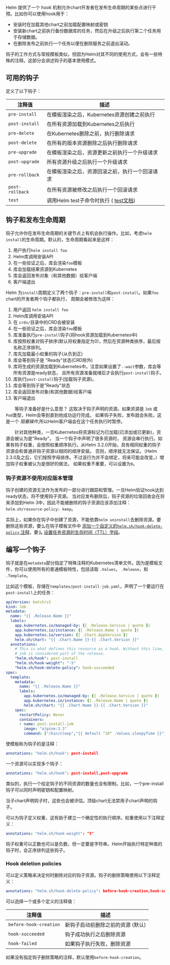 Helm 提供了一个 _hook_ 机制允许chart开发者在发布生命周期的某些点进行干预。比如你可以使用hook用于：

-   安装时在加载其他chart之前加载配置映射或密钥
-   安装新chart之前执行备份数据库的任务，然后在升级之后执行第二个任务用于存储数据。
-   在删除发布之前执行一个任务以便在删除服务之前退出滚动。

钩子的工作方式与常规模板类似，但因为Helm对其不同的使用方式，会有一些特殊的注释。这部分会讲述钩子的基本使用模式。

## 可用的钩子

定义了以下钩子：

| 注释值          | 描述                                                         |
| --------------- | ------------------------------------------------------------ |
| `pre-install`   | 在模板渲染之后，Kubernetes资源创建之前执行                   |
| `post-install`  | 在所有资源加载到Kubernetes之后执行                           |
| `pre-delete`    | 在Kubernetes删除之前，执行删除请求                           |
| `post-delete`   | 在所有的版本资源删除之后执行删除请求                         |
| `pre-upgrade`   | 在模板渲染之后，资源更新之前执行一个升级请求                 |
| `post-upgrade`  | 所有资源升级之后执行一个升级请求                             |
| `pre-rollback`  | 在模板渲染之后，资源回滚之前，执行一个回滚请求               |
| `post-rollback` | 在所有资源被修改之后执行一个回滚请求                         |
| `test`          | 调用Helm test子命令时执行 ( [test文档](https://helm.sh/zh/docs/topics/chart_tests/)) |

## 钩子和发布生命周期

钩子允许你在发布生命周期的关键节点上有机会执行操作。比如，考虑`helm install`的生命周期。默认的，生命周期看起来是这样：

1.  用户执行`helm install foo`
2.  Helm库调用安装API
3.  在一些验证之后，库会渲染`foo`模板
4.  库会加载结果资源到Kubernetes
5.  库会返回发布对象（和其他数据）给客户端
6.  客户端退出

Helm 为`install`周期定义了两个钩子：`pre-install`和`post-install`。如果`foo` chart的开发者两个钩子都执行， 周期会被修改为这样：

1.  用户返回 `helm install foo`
2.  Helm库调用安装API
3.  在 `crds/`目录中的CRD会被安装
4.  在一些验证之后，库会渲染`foo`模板
5.  库准备执行`pre-install`钩子(将hook资源加载到Kubernetes中)
6.  库按照权重对钩子排序(默认将权重指定为0)，然后在资源种类排序，最后按名称正序排列。
7.  库先加载最小权重的钩子(从负到正)
8.  库会等到钩子是 "Ready"状态(CRD除外)
9.  库将生成的资源加载到Kubernetes中。注意如果设置了`--wait`参数，库会等所有资源是ready状态， 且所有资源准备就绪后才会执行`post-install`钩子。
10.  库执行`post-install`钩子(加载钩子资源)。
11.  库会等到钩子是"Ready"状态
12.  库会返回发布对象(和其他数据)给客户端
13.  客户端退出

  等钩子准备好是什么意思？ 这取决于钩子声明的资源。如果资源是 `Job` 或 `Pod`类型，Helm会等到直到他成功运行完成。 如果钩子失败，发布就会失败。这是一个 _阻塞操作_,所以Helm客户端会在这个任务执行时暂停。

  针对其他种类，一旦Kubernetes将资源标记为已加载(已添加或已更新)，资源会被认为是"Ready"。 当一个钩子中声明了很多资源时， 资源会串行执行。如果有钩子权重，会按照权重顺序执行。从Helm 3.2.0开始，具有相同权重的钩子资源会和普通非钩子资源以相同的顺序安装。 否则，顺序就无法保证。（Helm 2.3.0及之后，它们按照字母排序。不过该行为并不会绑定，将来可能会改变。）增加钩子权重被认为是很好的做法， 如果权重不重要，可以设置为`0`。

### 钩子资源不使用对应版本管理

钩子创建的资源无法作为发布的一部分进行跟踪和管理。一旦Helm验证hook达到ready状态，将不使用钩子资源。 当对应发布删除后，钩子资源的垃圾回收会在将来添加到Helm 3中，因此不能被删除的钩子资源应该添加注释： `helm.sh/resource-policy: keep`。

实际上，如果你在钩子中创建了资源，不能依靠`helm uninstall`去删除资源。要删除这些资源，要么在钩子模板文件中 [添加一个自定义的`helm.sh/hook-delete-policy` 注释](https://helm.sh/zh/docs/topics/charts_hooks/#hook-deletion-policies)，要么 [设置任务资源的生存时间（TTL）字段](https://kubernetes.io/docs/concepts/workloads/controllers/ttlafterfinished/)。

## 编写一个钩子

钩子就是在`metadata`部分指定了特殊注释的Kubernetes清单文件。因为是模板文件，你可以使用所有的普通模板特性，包括读取 `.Values`， `.Release`，和 `.Template`。

比如这个模板，存储在`templates/post-install-job.yaml`，声明了一个要运行在`post-install`上的任务：

```yaml
apiVersion: batch/v1
kind: Job
metadata:
  name: "{{ .Release.Name }}"
  labels:
    app.kubernetes.io/managed-by: {{ .Release.Service | quote }}
    app.kubernetes.io/instance: {{ .Release.Name | quote }}
    app.kubernetes.io/version: {{ .Chart.AppVersion }}
    helm.sh/chart: "{{ .Chart.Name }}-{{ .Chart.Version }}"
  annotations:
    # This is what defines this resource as a hook. Without this line, the
    # job is considered part of the release.
    "helm.sh/hook": post-install
    "helm.sh/hook-weight": "-5"
    "helm.sh/hook-delete-policy": hook-succeeded
spec:
  template:
    metadata:
      name: "{{ .Release.Name }}"
      labels:
        app.kubernetes.io/managed-by: {{ .Release.Service | quote }}
        app.kubernetes.io/instance: {{ .Release.Name | quote }}
        helm.sh/chart: "{{ .Chart.Name }}-{{ .Chart.Version }}"
    spec:
      restartPolicy: Never
      containers:
      - name: post-install-job
        image: "alpine:3.3"
        command: ["/bin/sleep","{{ default "10" .Values.sleepyTime }}"]
```

使模板称为钩子的是注释：

```yaml
annotations: "helm.sh/hook": post-install
```

一个资源可以实现多个钩子：

```yaml
annotations: "helm.sh/hook": post-install,post-upgrade
```

类似的，执行一个给定钩子的不同资源的数量也没有限制。比如，一个pre-install钩子可以同时声明密钥和配置映射。

当子chart声明钩子时，这些也会被评估。顶级chart无法禁用子chart声明的钩子。

可以为钩子定义权重，这有助于建立一个确定性的执行顺序。权重使用以下注释定义：

```yaml
annotations: "helm.sh/hook-weight": "5"
```

钩子权重可以正数也可以是负数，但一定要是字符串。Helm开始执行特定种类的钩子时，会正序排列这些钩子。

### Hook deletion policies

可以定义策略来决定何时删除对应的钩子资源。钩子的删除策略使用以下注释定义：

```yaml
annotations: "helm.sh/hook-delete-policy": before-hook-creation,hook-succeeded
```

可以选择一个或多个定义的注释值：

| 注释值                 | 描述                              |
| ---------------------- | --------------------------------- |
| `before-hook-creation` | 新钩子启动前删除之前的资源 (默认) |
| `hook-succeeded`       | 钩子成功执行之后删除资源          |
| `hook-failed`          | 如果钩子执行失败，删除资源        |

如果没有指定钩子删除策略的注释，默认使用`before-hook-creation`。
